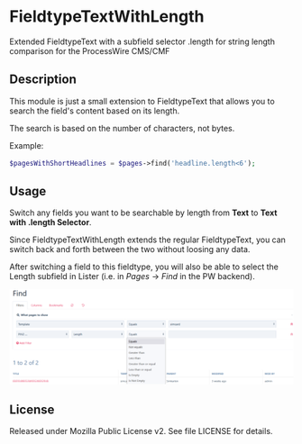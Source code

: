 # FieldtypeTextWithLength
Extended FieldtypeText with a subfield selector .length for string length comparison for the ProcessWire CMS/CMF

## Description
This module is just a small extension to FieldtypeText that allows you to search the field's content based on its length.

The search is based on the number of characters, not bytes.

Example:
```php
$pagesWithShortHeadlines = $pages->find('headline.length<6');
```

## Usage
Switch any fields you want to be searchable by length from __Text__ to __Text with .length Selector__.

Since FieldtypeTextWithLength extends the regular FieldtypeText, you can switch back and forth between the
two without loosing any data.

After switching a field to this fieldtype, you will also be able to select the Length subfield in Lister
(i.e. in _Pages_ -> _Find_ in the PW backend).

![Example for Lister](https://raw.githubusercontent.com/BitPoet/bitpoet.github.io/master/img/fttwl.png)

## License
Released under Mozilla Public License v2. See file LICENSE for details.
